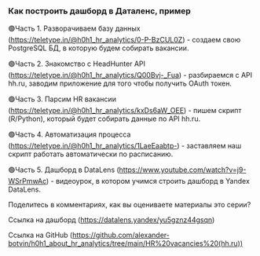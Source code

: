 ### Как построить дашборд в Даталенс, пример


🟢Часть 1. Разворачиваем базу данных (https://teletype.in/@h0h1_hr_analytics/0-P-BzCUL0Z) - создаем свою PostgreSQL БД, в которую будем собирать вакансии.

🟢Часть 2. Знакомство с HeadHunter API (https://teletype.in/@h0h1_hr_analytics/Q00Bvj-_Fua) - разбираемся с API hh.ru, заводим приложение для того чтобы получить OAuth токен.

🟢Часть 3. Парсим HR вакансии (https://teletype.in/@h0h1_hr_analytics/kxDs6aW_OEE) - пишем скрипт (R/Python), который будет собирать данные по API hh.ru.

🟢Часть 4. Автоматизация процесса (https://teletype.in/@h0h1_hr_analytics/1LaeEaabtp-) - заставляем наш скрипт работать автоматически по расписанию.

🟢Часть 5. Дашборд в DataLens (https://www.youtube.com/watch?v=j9-WSrPmwAc) - видеоурок, в котором учимся строить дашборд в Yandex DataLens.

Поделитесь в комментариях, как вы оцениваете материалы это серии?


Ссылка на дашборд
 (https://datalens.yandex/yu5gznz44gsqn)
 
Cсылка на GitHub (https://github.com/alexander-botvin/h0h1_about_hr_analytics/tree/main/HR%20vacancies%20(hh.ru))
